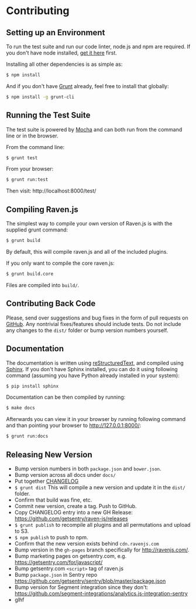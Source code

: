 # Contributing

## Setting up an Environment

To run the test suite and run our code linter, node.js and npm are required. If you don't have node installed, [get it here](http://nodejs.org/download/) first.

Installing all other dependencies is as simple as:

```bash
$ npm install
```

And if you don't have [Grunt](http://gruntjs.com/) already, feel free to install that globally:

```bash
$ npm install -g grunt-cli
```

## Running the Test Suite

The test suite is powered by [Mocha](http://visionmedia.github.com/mocha/) and can both run from the command line or in the browser.

From the command line:

```bash
$ grunt test
```

From your browser:

```bash
$ grunt run:test
```

Then visit: http://localhost:8000/test/

## Compiling Raven.js

The simplest way to compile your own version of Raven.js is with the supplied grunt command:

```bash
$ grunt build
```

By default, this will compile raven.js and all of the included plugins.

If you only want to compile the core raven.js:

```bash
$ grunt build.core
```

Files are compiled into `build/`.

## Contributing Back Code

Please, send over suggestions and bug fixes in the form of pull requests on [GitHub](https://github.com/getsentry/raven-js). Any nontrivial fixes/features should include tests.
Do not include any changes to the `dist/` folder or bump version numbers yourself.

## Documentation

The documentation is written using [reStructuredText](http://en.wikipedia.org/wiki/ReStructuredText), and compiled using [Sphinx](http://sphinx-doc.org/). If you don't have Sphinx installed, you can do it using following command (assuming you have Python already installed in your system):

```bash
$ pip install sphinx
```

Documentation can be then compiled by running:

```bash
$ make docs
```

Afterwards you can view it in your browser by running following command and than pointing your browser to http://127.0.0.1:8000/:

```bash
$ grunt run:docs
```

## Releasing New Version

* Bump version numbers in both `package.json` and `bower.json`.
* Bump version across all docs under `docs/`
* Put together [CHANGELOG](https://github.com/getsentry/raven-js/blob/master/CHANGELOG.md)
* `$ grunt dist` This will compile a new version and update it in the `dist/` folder.
* Confirm that build was fine, etc.
* Commit new version, create a tag. Push to GitHub.
* Copy CHANGELOG entry into a new GH Release: https://github.com/getsentry/raven-js/releases
* `$ grunt publish` to recompile all plugins and all permutations and upload to S3.
* `$ npm publish` to push to npm.
* Confirm that the new version exists behind `cdn.ravenjs.com`
* Bump version in the `gh-pages` branch specifically for http://ravenjs.com/.
* Bump marketing pages on getsentry.com, e.g. https://getsentry.com/for/javascript/
* Bump getsentry.com `<script>` tag of raven.js
* Bump `package.json` in Sentry repo https://github.com/getsentry/sentry/blob/master/package.json
* Bump version for Segment integration since they don't: https://github.com/segment-integrations/analytics.js-integration-sentry
* glhf
